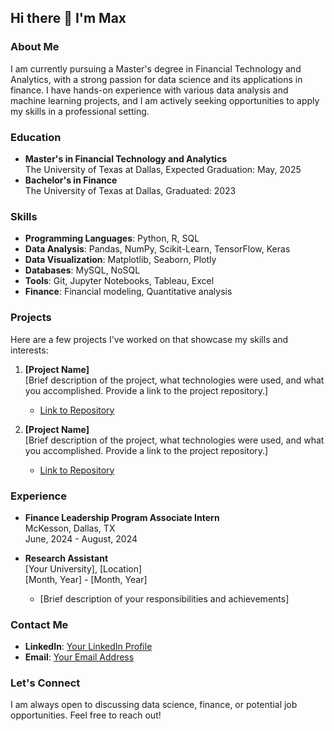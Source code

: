 ## Hi there 👋 I'm Max

### About Me
I am currently pursuing a Master's degree in Financial Technology and Analytics, with a strong passion for data science and its applications in finance. I have hands-on experience with various data analysis and machine learning projects, and I am actively seeking opportunities to apply my skills in a professional setting.

### Education
- **Master's in Financial Technology and Analytics**  
  The University of Texas at Dallas, Expected Graduation: May, 2025
- **Bachelor's in Finance**  
  The University of Texas at Dallas, Graduated: 2023

### Skills
- **Programming Languages**: Python, R, SQL
- **Data Analysis**: Pandas, NumPy, Scikit-Learn, TensorFlow, Keras
- **Data Visualization**: Matplotlib, Seaborn, Plotly
- **Databases**: MySQL, NoSQL
- **Tools**: Git, Jupyter Notebooks, Tableau, Excel
- **Finance**: Financial modeling, Quantitative analysis

### Projects
Here are a few projects I've worked on that showcase my skills and interests:

1. **[Project Name]**  
   [Brief description of the project, what technologies were used, and what you accomplished. Provide a link to the project repository.]
   - [Link to Repository](https://github.com/yourusername/projectname)

2. **[Project Name]**  
   [Brief description of the project, what technologies were used, and what you accomplished. Provide a link to the project repository.]
   - [Link to Repository](https://github.com/yourusername/projectname)

### Experience
- **Finance Leadership Program Associate Intern**  
  McKesson, Dallas, TX  
  June, 2024 - August, 2024

- **Research Assistant**  
  [Your University], [Location]  
  [Month, Year] - [Month, Year]
  - [Brief description of your responsibilities and achievements]

### Contact Me
- **LinkedIn**: [Your LinkedIn Profile](https://linkedin.com/in/yourprofile)
- **Email**: [Your Email Address](mailto:youremail@example.com)

### Let's Connect
I am always open to discussing data science, finance, or potential job opportunities. Feel free to reach out!
